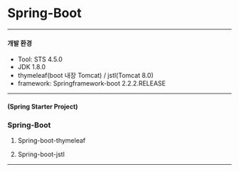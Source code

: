 # Spring-Boot

- - -
#### 개발 환경
* Tool: STS 4.5.0
* JDK 1.8.0
* thymeleaf(boot 내장 Tomcat) / jstl(Tomcat 8.0)
* framework: Springframework-boot 2.2.2.RELEASE
- - -
#### (Spring Starter Project) 
### Spring-Boot

1. Spring-boot-thymeleaf




2. Spring-boot-jstl

- - -

